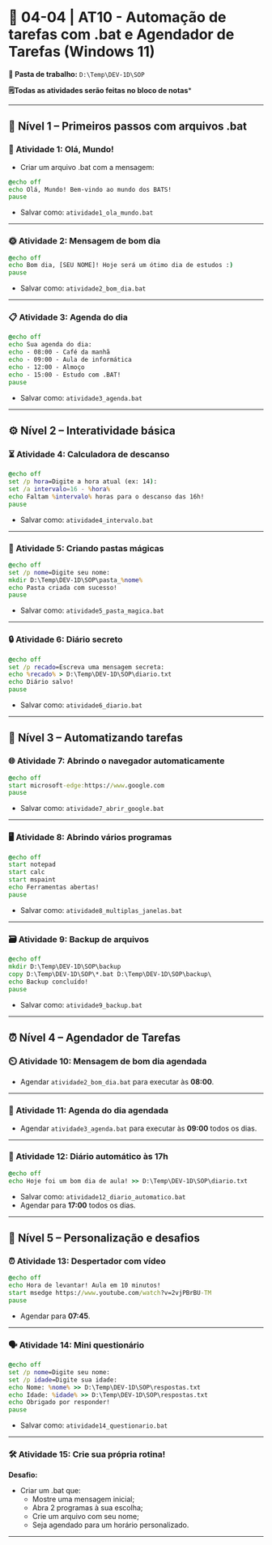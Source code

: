 # 📘 04-04 | AT10 - Automação de tarefas com .bat e Agendador de Tarefas (Windows 11)

**📁 Pasta de trabalho:** `D:\Temp\DEV-1D\SOP`

**🗒️Todas as atividades serão feitas no bloco de notas***

---

## 🔰 Nível 1 – Primeiros passos com arquivos .bat

### 🧪 Atividade 1: Olá, Mundo!
- Criar um arquivo .bat com a mensagem:
```bat
@echo off
echo Olá, Mundo! Bem-vindo ao mundo dos BATS!
pause
```
- Salvar como: `atividade1_ola_mundo.bat`

---

### 🌞 Atividade 2: Mensagem de bom dia
```bat
@echo off
echo Bom dia, [SEU NOME]! Hoje será um ótimo dia de estudos :)
pause
```
- Salvar como: `atividade2_bom_dia.bat`

---

### 📋 Atividade 3: Agenda do dia
```bat
@echo off
echo Sua agenda do dia:
echo - 08:00 - Café da manhã
echo - 09:00 - Aula de informática
echo - 12:00 - Almoço
echo - 15:00 - Estudo com .BAT!
pause
```
- Salvar como: `atividade3_agenda.bat`

---

## ⚙️ Nível 2 – Interatividade básica

### ⏳ Atividade 4: Calculadora de descanso
```bat
@echo off
set /p hora=Digite a hora atual (ex: 14):
set /a intervalo=16 - %hora%
echo Faltam %intervalo% horas para o descanso das 16h!
pause
```
- Salvar como: `atividade4_intervalo.bat`

---

### 📂 Atividade 5: Criando pastas mágicas
```bat
@echo off
set /p nome=Digite seu nome:
mkdir D:\Temp\DEV-1D\SOP\pasta_%nome%
echo Pasta criada com sucesso!
pause
```
- Salvar como: `atividade5_pasta_magica.bat`

---

### 🔒 Atividade 6: Diário secreto
```bat
@echo off
set /p recado=Escreva uma mensagem secreta:
echo %recado% > D:\Temp\DEV-1D\SOP\diario.txt
echo Diário salvo!
pause
```
- Salvar como: `atividade6_diario.bat`

---

## 📀 Nível 3 – Automatizando tarefas

### 🌐 Atividade 7: Abrindo o navegador automaticamente
```bat
@echo off
start microsoft-edge:https://www.google.com
pause
```
- Salvar como: `atividade7_abrir_google.bat`

---

### 🖥️ Atividade 8: Abrindo vários programas
```bat
@echo off
start notepad
start calc
start mspaint
echo Ferramentas abertas!
pause
```
- Salvar como: `atividade8_multiplas_janelas.bat`

---

### 🗃️ Atividade 9: Backup de arquivos
```bat
@echo off
mkdir D:\Temp\DEV-1D\SOP\backup
copy D:\Temp\DEV-1D\SOP\*.bat D:\Temp\DEV-1D\SOP\backup\
echo Backup concluído!
pause
```
- Salvar como: `atividade9_backup.bat`

---

## ⏰ Nível 4 – Agendador de Tarefas

### ⏲️ Atividade 10: Mensagem de bom dia agendada
- Agendar `atividade2_bom_dia.bat` para executar às **08:00**.

---

### 📆 Atividade 11: Agenda do dia agendada
- Agendar `atividade3_agenda.bat` para executar às **09:00** todos os dias.

---

### 📝 Atividade 12: Diário automático às 17h
```bat
@echo off
echo Hoje foi um bom dia de aula! >> D:\Temp\DEV-1D\SOP\diario.txt
```
- Salvar como: `atividade12_diario_automatico.bat`
- Agendar para **17:00** todos os dias.

---

## 🧐 Nível 5 – Personalização e desafios

### ⏰ Atividade 13: Despertador com vídeo
```bat
@echo off
echo Hora de levantar! Aula em 10 minutos!
start msedge https://www.youtube.com/watch?v=2vjPBrBU-TM
pause
```
- Agendar para **07:45**.

---

### 🗣️ Atividade 14: Mini questionário
```bat
@echo off
set /p nome=Digite seu nome:
set /p idade=Digite sua idade:
echo Nome: %nome% >> D:\Temp\DEV-1D\SOP\respostas.txt
echo Idade: %idade% >> D:\Temp\DEV-1D\SOP\respostas.txt
echo Obrigado por responder!
pause
```
- Salvar como: `atividade14_questionario.bat`

---

### 🛠️ Atividade 15: Crie sua própria rotina!
**Desafio:**
- Criar um .bat que:
  - Mostre uma mensagem inicial;
  - Abra 2 programas à sua escolha;
  - Crie um arquivo com seu nome;
  - Seja agendado para um horário personalizado.

---

